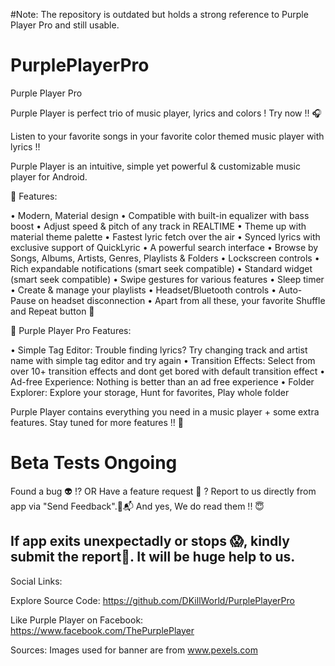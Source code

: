 #Note: The repository is outdated but holds a strong reference to Purple Player Pro and still usable.

# PurplePlayerPro
Purple Player Pro

Purple Player is perfect trio of music player, lyrics and colors ! Try now !! 🎧

Listen to your favorite songs in your favorite color themed music player with lyrics !!

Purple Player is an intuitive, simple yet powerful & customizable music player for Android.

🔹 Features:

• Modern, Material design
• Compatible with built-in equalizer with bass boost 
• Adjust speed & pitch of any track in REALTIME
• Theme up with material theme palette
• Fastest lyric fetch over the air
• Synced lyrics with exclusive support of QuickLyric
• A powerful search interface 
• Browse by Songs, Albums, Artists, Genres, Playlists & Folders
• Lockscreen controls
• Rich expandable notifications (smart seek compatible)
• Standard widget (smart seek compatible)
• Swipe gestures for various features
• Sleep timer
• Create & manage your playlists
• Headset/Bluetooth controls
• Auto-Pause on headset disconnection
• Apart from all these, your favorite Shuffle and Repeat button 🙂

🔹 Purple Player Pro Features:

• Simple Tag Editor: Trouble finding lyrics? Try changing track and artist name with simple tag editor and try again
• Transition Effects: Select from over 10+ transition effects and dont get bored with default transition effect
• Ad-free Experience: Nothing is better than an ad free experience
• Folder Explorer: Explore your storage, Hunt for favorites, Play whole folder

Purple Player contains everything you need in a music player + some extra features.
Stay tuned for more features !! 📲

# Beta Tests Ongoing 
Found a bug 👽 !? OR Have a feature request 💭 ?
Report to us directly from app via "Send Feedback".📩📬 And yes, We do read them !! 😇

If app exits unexpectadly or stops 😱, kindly submit the report📝. It will be huge help to us.
---

Social Links:

Explore Source Code:
https://github.com/DKillWorld/PurplePlayerPro

Like Purple Player on Facebook:
https://www.facebook.com/ThePurplePlayer

Sources:
Images used for banner are from www.pexels.com

